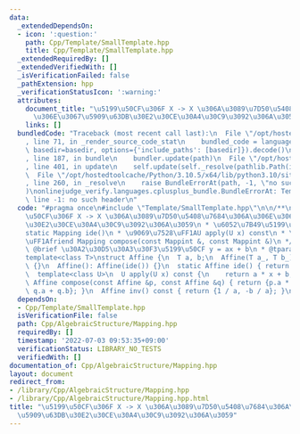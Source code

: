 ```yaml
---
data:
  _extendedDependsOn:
  - icon: ':question:'
    path: Cpp/Template/SmallTemplate.hpp
    title: Cpp/Template/SmallTemplate.hpp
  _extendedRequiredBy: []
  _extendedVerifiedWith: []
  _isVerificationFailed: false
  _pathExtension: hpp
  _verificationStatusIcon: ':warning:'
  attributes:
    document_title: "\u5199\u50CF\u306F X -> X \u306A\u3089\u7D50\u5408\u7684\u306A\
      \u306E\u3067\u5909\u63DB\u30E2\u30CE\u30A4\u30C9\u3092\u306A\u3059"
    links: []
  bundledCode: "Traceback (most recent call last):\n  File \"/opt/hostedtoolcache/Python/3.10.5/x64/lib/python3.10/site-packages/onlinejudge_verify/documentation/build.py\"\
    , line 71, in _render_source_code_stat\n    bundled_code = language.bundle(stat.path,\
    \ basedir=basedir, options={'include_paths': [basedir]}).decode()\n  File \"/opt/hostedtoolcache/Python/3.10.5/x64/lib/python3.10/site-packages/onlinejudge_verify/languages/cplusplus.py\"\
    , line 187, in bundle\n    bundler.update(path)\n  File \"/opt/hostedtoolcache/Python/3.10.5/x64/lib/python3.10/site-packages/onlinejudge_verify/languages/cplusplus_bundle.py\"\
    , line 401, in update\n    self.update(self._resolve(pathlib.Path(included), included_from=path))\n\
    \  File \"/opt/hostedtoolcache/Python/3.10.5/x64/lib/python3.10/site-packages/onlinejudge_verify/languages/cplusplus_bundle.py\"\
    , line 260, in _resolve\n    raise BundleErrorAt(path, -1, \"no such header\"\
    )\nonlinejudge_verify.languages.cplusplus_bundle.BundleErrorAt: Template/SmallTemplate.hpp:\
    \ line -1: no such header\n"
  code: "#pragma once\n#include \"Template/SmallTemplate.hpp\"\n\n/**\n * @brief \u5199\
    \u50CF\u306F X -> X \u306A\u3089\u7D50\u5408\u7684\u306A\u306E\u3067\u5909\u63DB\
    \u30E2\u30CE\u30A4\u30C9\u3092\u306A\u3059\n * \u6052\u7B49\u5199\u50CF\uFF1A\
    static Mapping ide()\n * \u9069\u7528\uFF1AU apply(U x) const\n * \u5408\u6210\
    \uFF1Afriend Mapping compose(const Mappint &, const Mappint &)\n */\n\n/**\n *\
    \ @brief \u30A2\u30D5\u30A3\u30F3\u5199\u50CF y = ax + b\n * @tparam T \n */\n\
    template<class T>\nstruct Affine {\n  T a, b;\n  Affine(T a_, T b_): a(a_), b(b_)\
    \ {}\n  Affine(): Affine(ide()) {}\n  static Affine ide() { return {1, 0}; }\n\
    \  template<class U>\n  U apply(U x) const {\n    return a * x + b;\n  }\n  friend\
    \ Affine compose(const Affine &p, const Affine &q) { return {p.a * q.a, p.b *\
    \ q.a + q.b}; }\n  Affine inv() const { return {1 / a, -b / a}; }\n};\n"
  dependsOn:
  - Cpp/Template/SmallTemplate.hpp
  isVerificationFile: false
  path: Cpp/AlgebraicStructure/Mapping.hpp
  requiredBy: []
  timestamp: '2022-07-03 09:53:35+09:00'
  verificationStatus: LIBRARY_NO_TESTS
  verifiedWith: []
documentation_of: Cpp/AlgebraicStructure/Mapping.hpp
layout: document
redirect_from:
- /library/Cpp/AlgebraicStructure/Mapping.hpp
- /library/Cpp/AlgebraicStructure/Mapping.hpp.html
title: "\u5199\u50CF\u306F X -> X \u306A\u3089\u7D50\u5408\u7684\u306A\u306E\u3067\
  \u5909\u63DB\u30E2\u30CE\u30A4\u30C9\u3092\u306A\u3059"
---
```

